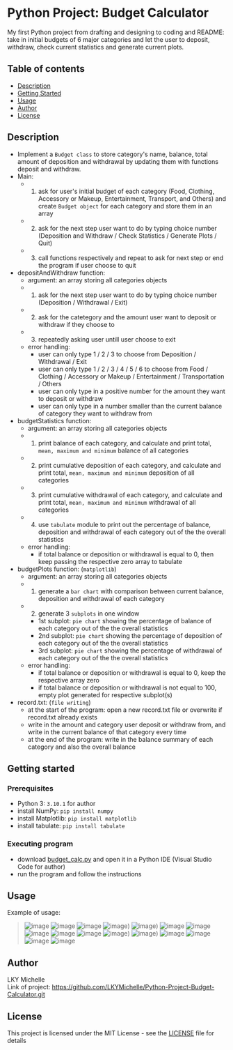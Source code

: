 # Python Project: Budget Calculator
My first Python project from drafting and designing to coding and README: take in initial budgets of 6 major categories and let the user to deposit, withdraw, check current statistics and generate current plots.
## Table of contents
* [Description](#description)
* [Getting Started](#getting-started)
* [Usage](#usage)
* [Author](#author)
* [License](#license)
## Description
* Implement a `Budget class` to store category's name, balance, total amount of deposition and withdrawal by updating them with functions deposit and withdraw.
* Main: 
	* 1. ask for user's initial budget of each category (Food, Clothing, Accessory or Makeup, Entertainment, Transport, and Others) and create `Budget object` for each category and store them in an array
  * 2. ask for the next step user want to do by typing choice number (Deposition and Withdraw / Check Statistics / Generate Plots / Quit)
  * 3. call functions respectively and repeat to ask for next step or end the program if user choose to quit
* depositAndWithdraw function:
  * argument: an array storing all categories objects
  * 1. ask for the next step user want to do by typing choice number (Deposition / Withdrawal / Exit)
  * 2. ask for the catetegory and the amount user want to deposit or withdraw if they choose to
  * 3. repeatedly asking user untill user choose to exit
  * error handling:
    * user can only type 1 / 2 / 3 to choose from Deposition / Withdrawal / Exit
    * user can only type 1 / 2 / 3 / 4 / 5 / 6 to choose from Food / Clothing / Accessory or Makeup / Entertainment / Transportation / Others
    * user can only type in a positive number for the amount they want to deposit or withdraw
    * user can only type in a number smaller than the current balance of category they want to withdraw from
* budgetStatistics function:
  * argument: an array storing all categories objects
  * 1. print balance of each category, and calculate and print total, `mean, maximum and minimum` balance of all categories
  * 2. print cumulative deposition of each category, and calculate and print total, `mean, maximum and minimum` deposition of all categories
  * 3. print cumulative withdrawal of each category, and calculate and print total, `mean, maximum and minimum` withdrawal of all categories
  * 4. use `tabulate` module to print out the percentage of balance, deposition and withdrawal of each category out of the the overall statistics
  * error handling:
     * if total balance or deposition or withdrawal is equal to 0, then keep passing the respective zero array to tabulate
* budgetPlots function: (`matplotlib`)
  * argument: an array storing all categories objects
  * 1. generate a `bar chart` with comparison between current balance, deposition and withdrawal of each category
  * 2. generate 3 `subplots` in one window
    * 1st subplot: `pie chart` showing the percentage of balance of each category out of the the overall statistics
    * 2nd subplot: `pie chart` showing the percentage of deposition of each category out of the the overall statistics
    * 3rd subplot: `pie chart` showing the percentage of withdrawal of each category out of the the overall statistics
  * error handling:
    * if total balance or deposition or withdrawal is equal to 0, keep the respective array zero
    * if total balance or deposition or withdrawal is not equal to 100, empty plot generated for respective subplot(s)
* record.txt: (`file writing`)
  * at the start of the program: open a new record.txt file or overwrite if record.txt already exists
  * write in the amount and category user deposit or withdraw from, and write in the current balance of that category every time 
  * at the end of the program: write in the balance summary of each category and also the overall balance
## Getting started
### Prerequisites
* Python 3: `3.10.1` for author
* install NumPy:  `pip install numpy`
* install Matplotlib: `pip install matplotlib`
* install tabulate: `pip install tabulate`
### Executing program
* download [budget_calc.py](https://github.com/LKYMichelle/Python-Project-Budget-Calculator/blob/main/budget_calc.py) and open it in a Python IDE (Visual Studio Code for author)
* run the program and follow the instructions
## Usage
Example of usage:    
> ![image](https://github.com/LKYMichelle/Python-Project-Budget-Calculator/blob/main/1.png)
> ![image](https://github.com/LKYMichelle/Python-Project-Budget-Calculator/blob/main/2.png)
> ![image](https://github.com/LKYMichelle/Python-Project-Budget-Calculator/blob/main/3.png)
> ![image](https://github.com/LKYMichelle/Python-Project-Budget-Calculator/blob/main/Figure_1.png))
> ![image](https://github.com/LKYMichelle/Python-Project-Budget-Calculator/blob/main/Figure_2.png))
> ![image](https://github.com/LKYMichelle/Python-Project-Budget-Calculator/blob/main/4.png)
> ![image](https://github.com/LKYMichelle/Python-Project-Budget-Calculator/blob/main/5.png)
> ![image](https://github.com/LKYMichelle/Python-Project-Budget-Calculator/blob/main/6.png)
> ![image](https://github.com/LKYMichelle/Python-Project-Budget-Calculator/blob/main/7.png)
> ![image](https://github.com/LKYMichelle/Python-Project-Budget-Calculator/blob/main/8.png)
> ![image](https://github.com/LKYMichelle/Python-Project-Budget-Calculator/blob/main/Figure_3.png))
> ![image](https://github.com/LKYMichelle/Python-Project-Budget-Calculator/blob/main/Figure_4.png))
> ![image](https://github.com/LKYMichelle/Python-Project-Budget-Calculator/blob/main/9.png)
> ![image](https://github.com/LKYMichelle/Python-Project-Budget-Calculator/blob/main/10.png)
> ![image](https://github.com/LKYMichelle/Python-Project-Budget-Calculator/blob/main/11.png)
> ![image](https://github.com/LKYMichelle/Python-Project-Budget-Calculator/blob/main/12.png)
## Author
LKY Michelle<br>
Link of project: https://github.com/LKYMichelle/Python-Project-Budget-Calculator.git
## License
This project is licensed under the MIT License - see the [LICENSE](https://github.com/LKYMichelle/Python-Project-Budget-Calculator/blob/main/LICENSE) file for details
